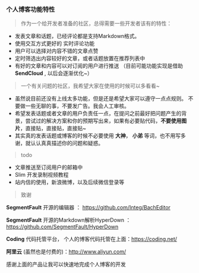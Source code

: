 ### 个人博客功能特性

>作为一个给开发者准备的社区，总得需要一些开发者该有的特性：

- 发表文章和话题，已经评论都是支持Markdown格式。
- 使用交互方式更好的 实时评论功能
- 用户可以选择对内容不错的文章点赞
- 定时筛选出内容较好的文章，或者话题放置在推荐列表中
- 有好的文章和内容可以对订阅的用户进行推送 （目前可能功能实现是借助 **SendCloud** , 以后会逐渐优化~）

>一个有关问题的社区，我希望大家在使用的时候可以多看看~
   
- 虽然说目前还没有上线太多功能，但是还是希望大家可以遵守一点点规则。 不要做一些无聊的事，不要发广告。我会人工审核。
- 希望发表话题或者文章的用户负责任一点，在提问之前最好把问题产生的背景，尝试过的解决方案和你的预期写出来，如果有必要贴代码，**不要使用图片**，直接贴，直接贴，直接贴~
- 其实真的发表话题或博客的时候不必要使用 **大神**， **小弟** 等词，也不用写多谢，就认认真真描述你的问题和疑惑。
    
>todo 
    
- 文章推送至订阅用户的邮箱中
- Slim 开发录制视频教程
- 站内信的使用，新浪微博，以及后续微信登录等
    


>致谢

**SegmentFault** 开源的编辑器 ： https://github.com/Integ/BachEditor

**SegmentFault** 开源的Markdown解析HyperDown ： https://github.com/SegmentFault/HyperDown

**Coding** 代码托管平台， 个人的博客代码托管在上面：https://coding.net/

**阿里云** (虽然也是付费的)：http://www.aliyun.com/

感谢上面的产品让我可以快速地完成个人博客的开发
